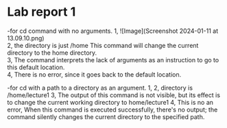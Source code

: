 # Lab report 1
-for cd command with no arguments.
1, ![Image](Screenshot 2024-01-11 at 13.09.10.png)  
2, the directory is just /home This command will change the current directory to the home directory.  
3,  The command interprets the lack of arguments as an instruction to go to this default location.   
4, There is no error, since it goes back to the default location.  

-for cd with a path to a directory as an argument.
1,
2, directory is /home/lecture1
3, The output of this command is not visible, but its effect is to change the current working directory to home/lecture1
4, This is no an error, When this command is executed successfully, there's no output; the command silently changes the current directory to the specified path. 
